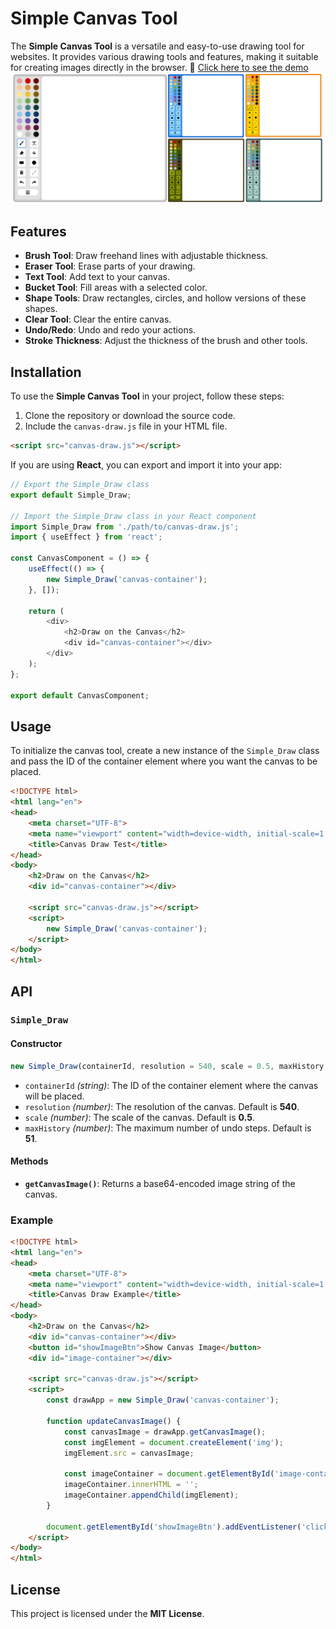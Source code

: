 # Simple Canvas Tool

The **Simple Canvas Tool** is a versatile and easy-to-use drawing tool for websites. It provides various drawing tools and features, making it suitable for creating images directly in the browser.
🎨 [Click here to see the demo](https://ianthefish.github.io/simple-canvas-tool/)
![image](./img/canvas_photo.png)

## Features

- **Brush Tool**: Draw freehand lines with adjustable thickness.
- **Eraser Tool**: Erase parts of your drawing.
- **Text Tool**: Add text to your canvas.
- **Bucket Tool**: Fill areas with a selected color.
- **Shape Tools**: Draw rectangles, circles, and hollow versions of these shapes.
- **Clear Tool**: Clear the entire canvas.
- **Undo/Redo**: Undo and redo your actions.
- **Stroke Thickness**: Adjust the thickness of the brush and other tools.

## Installation

To use the **Simple Canvas Tool** in your project, follow these steps:

1. Clone the repository or download the source code.
2. Include the `canvas-draw.js` file in your HTML file.

```html
<script src="canvas-draw.js"></script>
```

If you are using **React**, you can export and import it into your app:

```javascript
// Export the Simple_Draw class
export default Simple_Draw;

// Import the Simple_Draw class in your React component
import Simple_Draw from './path/to/canvas-draw.js';
import { useEffect } from 'react';

const CanvasComponent = () => {
    useEffect(() => {
        new Simple_Draw('canvas-container');
    }, []);

    return (
        <div>
            <h2>Draw on the Canvas</h2>
            <div id="canvas-container"></div>
        </div>
    );
};

export default CanvasComponent;
```

## Usage

To initialize the canvas tool, create a new instance of the `Simple_Draw` class and pass the ID of the container element where you want the canvas to be placed.

```html
<!DOCTYPE html>
<html lang="en">
<head>
    <meta charset="UTF-8">
    <meta name="viewport" content="width=device-width, initial-scale=1.0">
    <title>Canvas Draw Test</title>
</head>
<body>
    <h2>Draw on the Canvas</h2>
    <div id="canvas-container"></div>

    <script src="canvas-draw.js"></script>
    <script>
        new Simple_Draw('canvas-container');
    </script>
</body>
</html>
```

## API

### `Simple_Draw`

#### Constructor

```javascript
new Simple_Draw(containerId, resolution = 540, scale = 0.5, maxHistory = 51)
```

- `containerId` *(string)*: The ID of the container element where the canvas will be placed.
- `resolution` *(number)*: The resolution of the canvas. Default is **540**.
- `scale` *(number)*: The scale of the canvas. Default is **0.5**.
- `maxHistory` *(number)*: The maximum number of undo steps. Default is **51**.

#### Methods

- **`getCanvasImage()`**: Returns a base64-encoded image string of the canvas.

### Example

```html
<!DOCTYPE html>
<html lang="en">
<head>
    <meta charset="UTF-8">
    <meta name="viewport" content="width=device-width, initial-scale=1.0">
    <title>Canvas Draw Example</title>
</head>
<body>
    <h2>Draw on the Canvas</h2>
    <div id="canvas-container"></div>
    <button id="showImageBtn">Show Canvas Image</button>
    <div id="image-container"></div>

    <script src="canvas-draw.js"></script>
    <script>
        const drawApp = new Simple_Draw('canvas-container');

        function updateCanvasImage() {
            const canvasImage = drawApp.getCanvasImage();
            const imgElement = document.createElement('img');
            imgElement.src = canvasImage;
            
            const imageContainer = document.getElementById('image-container');
            imageContainer.innerHTML = '';
            imageContainer.appendChild(imgElement);
        }

        document.getElementById('showImageBtn').addEventListener('click', updateCanvasImage);
    </script>
</body>
</html>
```

## License

This project is licensed under the **MIT License**.

